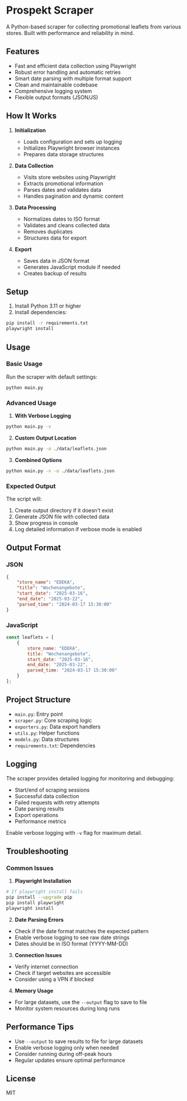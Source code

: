 # Prospekt Scraper

A Python-based scraper for collecting promotional leaflets from various stores. Built with performance and reliability in mind.

## Features

- Fast and efficient data collection using Playwright
- Robust error handling and automatic retries
- Smart date parsing with multiple format support
- Clean and maintainable codebase
- Comprehensive logging system
- Flexible output formats (JSON/JS)

## How It Works

1. **Initialization**
   - Loads configuration and sets up logging
   - Initializes Playwright browser instances
   - Prepares data storage structures

2. **Data Collection**
   - Visits store websites using Playwright
   - Extracts promotional information
   - Parses dates and validates data
   - Handles pagination and dynamic content

3. **Data Processing**
   - Normalizes dates to ISO format
   - Validates and cleans collected data
   - Removes duplicates
   - Structures data for export

4. **Export**
   - Saves data in JSON format
   - Generates JavaScript module if needed
   - Creates backup of results

## Setup

1. Install Python 3.11 or higher
2. Install dependencies:
```bash
pip install -r requirements.txt
playwright install
```

## Usage

### Basic Usage
Run the scraper with default settings:
```bash
python main.py
```

### Advanced Usage

1. **With Verbose Logging**
```bash
python main.py -v
```

2. **Custom Output Location**
```bash
python main.py -o ./data/leaflets.json
```

3. **Combined Options**
```bash
python main.py -v -o ./data/leaflets.json
```

### Expected Output
The script will:
1. Create output directory if it doesn't exist
2. Generate JSON file with collected data
3. Show progress in console
4. Log detailed information if verbose mode is enabled

## Output Format

### JSON
```json
{
    "store_name": "EDEKA",
    "title": "Wochenangebote",
    "start_date": "2025-03-16",
    "end_date": "2025-03-22",
    "parsed_time": "2024-03-17 15:30:00"
}
```

### JavaScript
```javascript
const leaflets = [
    {
        store_name: "EDEKA",
        title: "Wochenangebote",
        start_date: "2025-03-16",
        end_date: "2025-03-22",
        parsed_time: "2024-03-17 15:30:00"
    }
];
```

## Project Structure
- `main.py`: Entry point
- `scraper.py`: Core scraping logic
- `exporters.py`: Data export handlers
- `utils.py`: Helper functions
- `models.py`: Data structures
- `requirements.txt`: Dependencies

## Logging

The scraper provides detailed logging for monitoring and debugging:

- Start/end of scraping sessions
- Successful data collection
- Failed requests with retry attempts
- Date parsing results
- Export operations
- Performance metrics

Enable verbose logging with `-v` flag for maximum detail.

## Troubleshooting

### Common Issues

1. **Playwright Installation**
```bash
# If playwright install fails
pip install --upgrade pip
pip install playwright
playwright install
```

2. **Date Parsing Errors**
- Check if the date format matches the expected pattern
- Enable verbose logging to see raw date strings
- Dates should be in ISO format (YYYY-MM-DD)

3. **Connection Issues**
- Verify internet connection
- Check if target websites are accessible
- Consider using a VPN if blocked

4. **Memory Usage**
- For large datasets, use the `--output` flag to save to file
- Monitor system resources during long runs

## Performance Tips

- Use `--output` to save results to file for large datasets
- Enable verbose logging only when needed
- Consider running during off-peak hours
- Regular updates ensure optimal performance

## License
MIT
